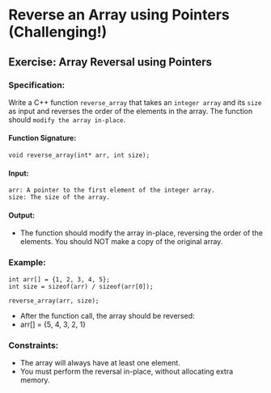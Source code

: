 #  Reverse an Array using Pointers (Challenging!)
## Exercise: Array Reversal using Pointers

### Specification:

Write a C++ function `reverse_array` that takes an `integer array` and its `size` as input and reverses the order of the elements in the array. The function should `modify the array in-place`.

#### Function Signature:
```
void reverse_array(int* arr, int size);
```
#### Input:
```
arr: A pointer to the first element of the integer array.
size: The size of the array.
```
#### Output:

* The function should modify the array in-place, reversing the order of the elements. You should NOT make a copy of the original array.


### Example:
```
int arr[] = {1, 2, 3, 4, 5};
int size = sizeof(arr) / sizeof(arr[0]);
 
reverse_array(arr, size);
 ```
* After the function call, the array should be reversed:
*  arr[] = {5, 4, 3, 2, 1}


### Constraints:

* The array will always have at least one element.
* You must perform the reversal in-place, without allocating extra memory.